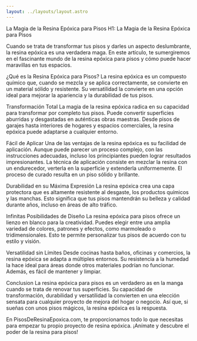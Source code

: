 ```yaml
---
layout: ../layouts/layout.astro
---
```


La Magia de la Resina Epóxica para Pisos
H1: La Magia de la Resina Epóxica para Pisos

Cuando se trata de transformar tus pisos y darles un aspecto deslumbrante, la resina epóxica es una verdadera maga. En este artículo, te sumergiremos en el fascinante mundo de la resina epóxica para pisos y cómo puede hacer maravillas en tus espacios.

¿Qué es la Resina Epóxica para Pisos?
La resina epóxica es un compuesto químico que, cuando se mezcla y se aplica correctamente, se convierte en un material sólido y resistente. Su versatilidad la convierte en una opción ideal para mejorar la apariencia y la durabilidad de tus pisos.

Transformación Total
La magia de la resina epóxica radica en su capacidad para transformar por completo tus pisos. Puede convertir superficies aburridas y desgastadas en auténticas obras maestras. Desde pisos de garajes hasta interiores de hogares y espacios comerciales, la resina epóxica puede adaptarse a cualquier entorno.

Fácil de Aplicar
Una de las ventajas de la resina epóxica es su facilidad de aplicación. Aunque puede parecer un proceso complejo, con las instrucciones adecuadas, incluso los principiantes pueden lograr resultados impresionantes. La técnica de aplicación consiste en mezclar la resina con un endurecedor, verterla en la superficie y extenderla uniformemente. El proceso de curado resulta en un piso sólido y brillante.

Durabilidad en su Máxima Expresión
La resina epóxica crea una capa protectora que es altamente resistente al desgaste, los productos químicos y las manchas. Esto significa que tus pisos mantendrán su belleza y calidad durante años, incluso en áreas de alto tráfico.

Infinitas Posibilidades de Diseño
La resina epóxica para pisos ofrece un lienzo en blanco para la creatividad. Puedes elegir entre una amplia variedad de colores, patrones y efectos, como marmoleado o tridimensionales. Esto te permite personalizar tus pisos de acuerdo con tu estilo y visión.

Versatilidad sin Límites
Desde cocinas hasta baños, oficinas y comercios, la resina epóxica se adapta a múltiples entornos. Su resistencia a la humedad la hace ideal para áreas donde otros materiales podrían no funcionar. Además, es fácil de mantener y limpiar.

Conclusion
La resina epóxica para pisos es un verdadero as en la manga cuando se trata de renovar tus superficies. Su capacidad de transformación, durabilidad y versatilidad la convierten en una elección sensata para cualquier proyecto de mejora del hogar o negocio. Así que, si sueñas con unos pisos mágicos, la resina epóxica es la respuesta.

En PisosDeResinaEpoxica.com, te proporcionamos todo lo que necesitas para empezar tu propio proyecto de resina epóxica. ¡Anímate y descubre el poder de la resina para pisos!
